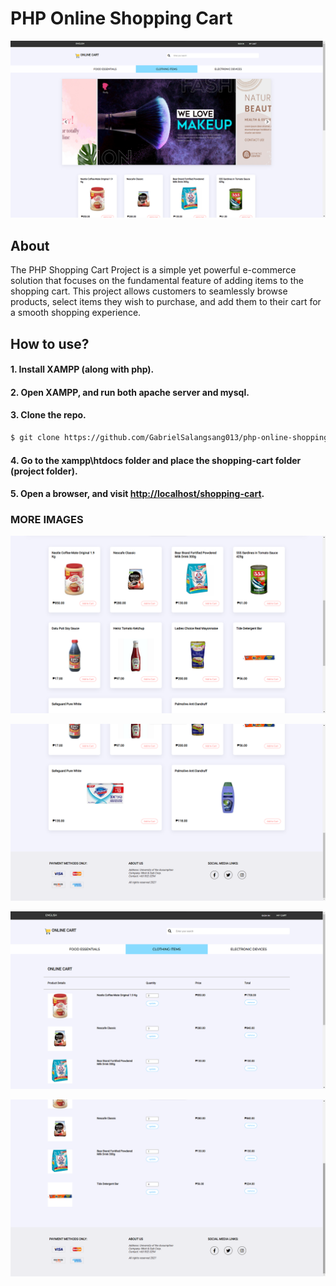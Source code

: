 # PHP Online Shopping Cart

![Alt text](screenshots/cover.png)

## About

The PHP Shopping Cart Project is a simple yet powerful e-commerce solution that focuses on the fundamental feature of adding items to the shopping cart. This project allows customers to seamlessly browse products, select items they wish to purchase, and add them to their cart for a smooth shopping experience.

## How to use?

#### 1. Install XAMPP (along with php).

#### 2. Open XAMPP, and run both apache server and mysql.

#### 3. Clone the repo.
```sh
$ git clone https://github.com/GabrielSalangsang013/php-online-shopping-cart.git
```

#### 4. Go to the xampp\htdocs folder and place the shopping-cart folder (project folder).

#### 5. Open a browser, and visit [http://localhost/shopping-cart](http://localhost/shopping-cart).

### MORE IMAGES

![Alt text](screenshots/1.png)

![Alt text](screenshots/2.png)

![Alt text](screenshots/3.png)

![Alt text](screenshots/4.png)